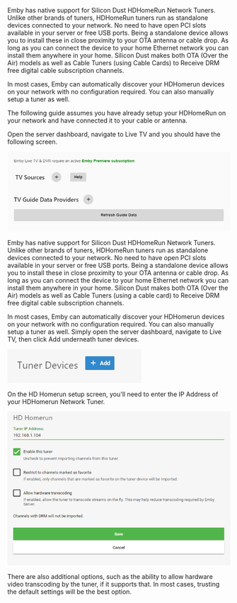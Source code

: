 Emby has native support for Silicon Dust HDHomeRun Network Tuners. Unlike other brands of tuners, HDHomeRun tuners run as standalone devices connected to your network. No need to have open PCI slots available in your server or free USB ports. Being a standalone device allows you to install these in close proximity to your OTA antenna or cable drop. As long as you can connect the device to your home Ethernet network you can install them anywhere in your home. Silicon Dust makes both OTA (Over the Air) models as well as Cable Tuners (using Cable Cards) to Receive DRM free digital cable subscription channels.

In most cases, Emby can automatically discover your HDHomerun devices on your network with no configuration required. You can also manually setup a tuner as well. 

The following guide assumes you have already setup your HDHomeRun on your network and have connected it to your cable or antenna.

Open the server dashboard, navigate to Live TV and you should have the following screen.

![hdhomerun1.png](images/server/hdhomerun1.png)


Emby has native support for Silicon Dust HDHomeRun Network Tuners. Unlike other brands of tuners, HDHomeRun tuners run as standalone devices connected to your network. No need to have open PCI slots available in your server or free USB ports.  Being a standalone device allows you to install these in close proximity to your OTA antenna or cable drop.  As long as you can connect the device to your home Ethernet network you can install them anywhere in your home. Silicon Dust makes both OTA (Over the Air) models as well as Cable Tuners (using a cable card) to Receive DRM free digital cable subscription channels.

In most cases, Emby can automatically discover your HDHomerun devices on your network with no configuration required. You can also manually setup a tuner as well. Simply open the server dashboard, navigate to Live TV, then click Add underneath tuner devices.

![livetvtuneradd.png](images/server/livetvtuneradd.png)

On the HD Homerun setup screen, you'll need to enter the IP Address of your HDHomerun Network Tuner.

![hdhomerunsetup.png](images/server/hdhomerunsetup.png)

There are also additional options, such as the ability to allow hardware video transcoding by the tuner, if it supports that. In most cases, trusting the default settings will be the best option.
